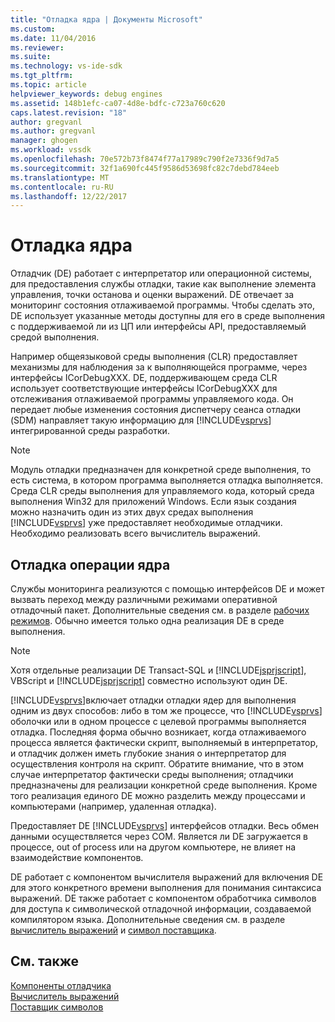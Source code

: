 ```yaml
---
title: "Отладка ядра | Документы Microsoft"
ms.custom: 
ms.date: 11/04/2016
ms.reviewer: 
ms.suite: 
ms.technology: vs-ide-sdk
ms.tgt_pltfrm: 
ms.topic: article
helpviewer_keywords: debug engines
ms.assetid: 148b1efc-ca07-4d8e-bdfc-c723a760c620
caps.latest.revision: "18"
author: gregvanl
ms.author: gregvanl
manager: ghogen
ms.workload: vssdk
ms.openlocfilehash: 70e572b73f8474f77a17989c790f2e7336f9d7a5
ms.sourcegitcommit: 32f1a690fc445f9586d53698fc82c7debd784eeb
ms.translationtype: MT
ms.contentlocale: ru-RU
ms.lasthandoff: 12/22/2017
---
```

# <a name="debug-engine"></a>Отладка ядра
Отладчик (DE) работает с интерпретатор или операционной системы, для предоставления службы отладки, такие как выполнение элемента управления, точки останова и оценки выражений. DE отвечает за мониторинг состояния отлаживаемой программы. Чтобы сделать это, DE использует указанные методы доступны для его в среде выполнения с поддерживаемой ли из ЦП или интерфейсы API, предоставляемый средой выполнения.  
  
 Например общеязыковой среды выполнения (CLR) предоставляет механизмы для наблюдения за к выполняющейся программе, через интерфейсы ICorDebugXXX. DE, поддерживающем среда CLR использует соответствующие интерфейсы ICorDebugXXX для отслеживания отлаживаемой программы управляемого кода. Он передает любые изменения состояния диспетчеру сеанса отладки (SDM) направляет такую информацию для [!INCLUDE[vsprvs](../../code-quality/includes/vsprvs_md.md)] интегрированной среды разработки.  
  
> [!NOTE]
>  Модуль отладки предназначен для конкретной среде выполнения, то есть система, в котором программа выполняется отладка выполняется. Среда CLR среды выполнения для управляемого кода, который среда выполнения Win32 для приложений Windows. Если язык создания можно назначить один из этих двух средах выполнения [!INCLUDE[vsprvs](../../code-quality/includes/vsprvs_md.md)] уже предоставляет необходимые отладчики. Необходимо реализовать всего вычислитель выражений.  
  
## <a name="debug-engine-operation"></a>Отладка операции ядра  
 Службы мониторинга реализуются с помощью интерфейсов DE и может вызвать переход между различными режимами оперативной отладочный пакет. Дополнительные сведения см. в разделе [рабочих режимов](../../extensibility/debugger/operational-modes.md). Обычно имеется только одна реализация DE в среде выполнения.  
  
> [!NOTE]
>  Хотя отдельные реализации DE Transact-SQL и [!INCLUDE[jsprjscript](../../debugger/debug-interface-access/includes/jsprjscript_md.md)], VBScript и [!INCLUDE[jsprjscript](../../debugger/debug-interface-access/includes/jsprjscript_md.md)] совместно используют один DE.  
  
 [!INCLUDE[vsprvs](../../code-quality/includes/vsprvs_md.md)]включает отладки отладки ядер для выполнения одним из двух способов: либо в том же процессе, что [!INCLUDE[vsprvs](../../code-quality/includes/vsprvs_md.md)] оболочки или в одном процессе с целевой программы выполняется отладка. Последняя форма обычно возникает, когда отлаживаемого процесса является фактически скрипт, выполняемый в интерпретатор, и отладчик должен иметь глубокие знания о интерпретатор для осуществления контроля на скрипт. Обратите внимание, что в этом случае интерпретатор фактически среды выполнения; отладчики предназначены для реализации конкретной среде выполнения. Кроме того реализация единого DE можно разделить между процессами и компьютерами (например, удаленная отладка).  
  
 Предоставляет DE [!INCLUDE[vsprvs](../../code-quality/includes/vsprvs_md.md)] интерфейсов отладки. Весь обмен данными осуществляется через COM. Является ли DE загружается в процессе, out of process или на другом компьютере, не влияет на взаимодействие компонентов.  
  
 DE работает с компонентом вычислителя выражений для включения DE для этого конкретного времени выполнения для понимания синтаксиса выражений. DE также работает с компонентом обработчика символов для доступа к символической отладочной информации, создаваемой компилятором языка. Дополнительные сведения см. в разделе [вычислитель выражений](../../extensibility/debugger/expression-evaluator.md) и [символ поставщика](../../extensibility/debugger/symbol-provider.md).  
  
## <a name="see-also"></a>См. также  
 [Компоненты отладчика](../../extensibility/debugger/debugger-components.md)   
 [Вычислитель выражений](../../extensibility/debugger/expression-evaluator.md)   
 [Поставщик символов](../../extensibility/debugger/symbol-provider.md)